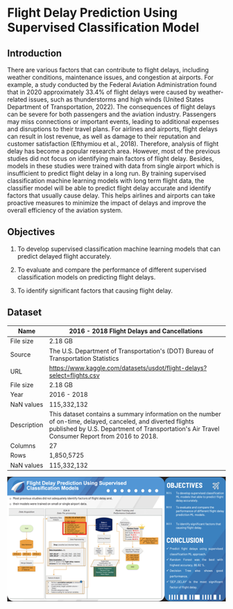 # Flight Delay Prediction Using Supervised Classification Model

## Introduction

There are various factors that can contribute to flight delays, including weather conditions, maintenance issues, and congestion at airports. For example, a study conducted by the Federal Aviation Administration found that in 2020 approximately 33.4% of flight delays were caused by weather-related issues, such as thunderstorms and high winds (United States Department of Transportation, 2022). The consequences of flight delays can be severe for both passengers and the aviation industry. Passengers may miss connections or important events, leading to additional expenses and disruptions to their travel plans. For airlines and airports, flight delays can result in lost revenue, as well as damage to their reputation and customer satisfaction (Efthymiou et al., 2018).
    Therefore, analysis of flight delay has become a popular research area. However, most of the previous studies did not focus on identifying main factors of flight delay. Besides, models in these studies were trained with data from single airport which is insufficient to predict flight delay in a long run. By training supervised classification machine learning models with long term flight data, the classifier model will be able to predict flight delay accurate and identify factors that usually cause delay. This helps airlines and airports can take proactive measures to minimize the impact of delays and improve the overall efficiency of the aviation system.

## Objectives

1) To develop supervised classification machine learning models that can predict delayed flight accurately.

2) To evaluate and compare the performance of different supervised classification models on predicting flight delays.

3) To identify significant factors that causing flight delay.

## Dataset

| Name                                      | 2016 - 2018 Flight Delays and Cancellations  |
|-------------------------------------------|----------------------------------------------|
| File size                                 | 2.18 GB                                      |
| Source                                    | The U.S. Department of Transportation's (DOT) Bureau of Transportation Statistics |
| URL                                       | https://www.kaggle.com/datasets/usdot/flight-delays?select=flights.csv |
| File size                                 | 2.18 GB                                      |
| Year                                      | 2016 - 2018                                 |
| NaN values                                | 115,332,132                                |
| Description                               | This dataset contains a summary information on the number of on-time, delayed, canceled, and diverted flights published by U.S. Department of Transportation's Air Travel Consumer Report from 2016 to 2018. |
| Columns                                   | 27                                           |
| Rows                                      | 1,850,5725                                  |
| NaN values                                | 115,332,132                                |


![Alt text](Flowchart.png)
